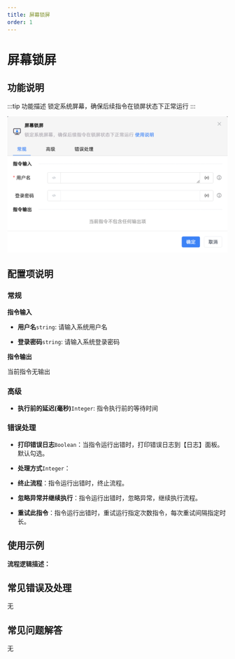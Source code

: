 ```yaml
---
title: 屏幕锁屏
order: 1
---
```


# 屏幕锁屏

## 功能说明

:::tip 功能描述
锁定系统屏幕，确保后续指令在锁屏状态下正常运行
:::

![屏幕锁屏](../../../assets/屏幕锁屏_command.png)

## 配置项说明

### 常规

**指令输入**

- **用户名**`string`: 请输入系统用户名

- **登录密码**`string`: 请输入系统登录密码


**指令输出**

当前指令无输出

### 高级

- **执行前的延迟(毫秒)**`Integer`: 指令执行前的等待时间

### 错误处理

- **打印错误日志**`Boolean`：当指令运行出错时，打印错误日志到【日志】面板。默认勾选。

- **处理方式**`Integer`：

 - **终止流程**：指令运行出错时，终止流程。

 - **忽略异常并继续执行**：指令运行出错时，忽略异常，继续执行流程。

 - **重试此指令**：指令运行出错时，重试运行指定次数指令，每次重试间隔指定时长。

## 使用示例

**流程逻辑描述：** 

## 常见错误及处理

无

## 常见问题解答

无

